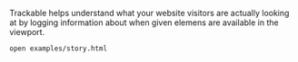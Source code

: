 
Trackable helps understand what your website visitors are actually looking at by logging information about when given elemens are available in the viewport.

```
open examples/story.html
```

